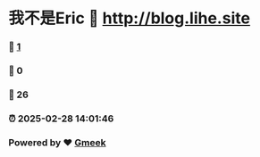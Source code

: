 # 我不是Eric :link: http://blog.lihe.site 
### :page_facing_up: [1](http://blog.lihe.site/tag.html) 
### :speech_balloon: 0 
### :hibiscus: 26 
### :alarm_clock: 2025-02-28 14:01:46 
### Powered by :heart: [Gmeek](https://github.com/Meekdai/Gmeek)
